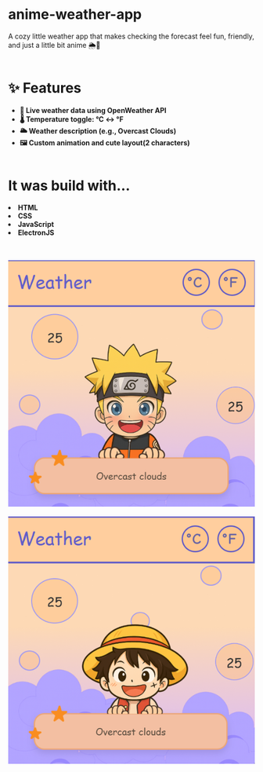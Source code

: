 # anime-weather-app

A cozy little weather app that makes checking the forecast feel fun, friendly, and just a little bit anime 🌦️💛<br><br>


<b><h1>✨ Features</h1><b>
- 📍 Live weather data using OpenWeather API<br>
- 🌡️ Temperature toggle: °C ↔ °F<br>
- 🌥️ Weather description (e.g., Overcast Clouds)<br>
- 🖼️ Custom animation and cute layout(2 characters)<br><br>

<b><h1>It was build with...</h1><b>
<li>HTML</li>
<li>CSS</li>
<li>JavaScript</li>
<li>ElectronJS</li><br><br>

![Weather App Preview](https://github.com/craftycoderro/anime-weather-app/blob/392afc2fc6d17e7a86d738c890306fc3030cc023/weather_preview.png)<br><br>
![Weather App Preview](https://github.com/craftycoderro/anime-weather-app/blob/e5e4d49685101ce78b461a9430ce9edd7e6df914/weather_preview2.png)

